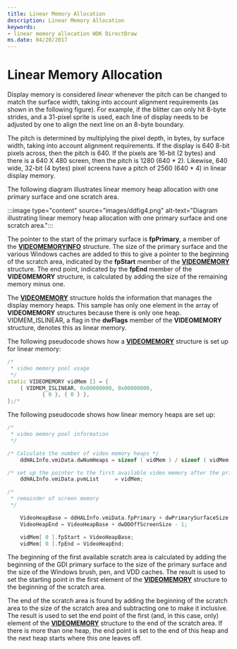 ```yaml
---
title: Linear Memory Allocation
description: Linear Memory Allocation
keywords:
- linear memory allocation WDK DirectDraw
ms.date: 04/20/2017
---
```


# Linear Memory Allocation

Display memory is considered *linear* whenever the pitch can be changed to match the surface width, taking into account alignment requirements (as shown in the following figure). For example, if the blitter can only hit 8-byte strides, and a 31-pixel sprite is used, each line of display needs to be adjusted by one to align the next line on an 8-byte boundary.

The pitch is determined by multiplying the pixel depth, in bytes, by surface width, taking into account alignment requirements. If the display is 640 8-bit pixels across, then the pitch is 640. If the pixels are 16-bit (2 bytes) and there is a 640 X 480 screen, then the pitch is 1280 (640 \* 2). Likewise, 640 wide, 32-bit (4 bytes) pixel screens have a pitch of 2560 (640 \* 4) in linear display memory.

The following diagram illustrates linear memory heap allocation with one primary surface and one scratch area.

:::image type="content" source="images/ddfig4.png" alt-text="Diagram illustrating linear memory heap allocation with one primary surface and one scratch area.":::

The pointer to the start of the primary surface is **fpPrimary**, a member of the [**VIDEOMEMORYINFO**](/windows/win32/api/ddrawint/ns-ddrawint-videomemoryinfo) structure. The size of the primary surface and the various Windows caches are added to this to give a pointer to the beginning of the scratch area, indicated by the **fpStart** member of the [**VIDEOMEMORY**](/windows/win32/api/ddrawint/ns-ddrawint-videomemory) structure. The end point, indicated by the **fpEnd** member of the **VIDEOMEMORY** structure, is calculated by adding the size of the remaining memory minus one.

The [**VIDEOMEMORY**](/windows/win32/api/ddrawint/ns-ddrawint-videomemory) structure holds the information that manages the display memory heaps. This sample has only one element in the array of **VIDEOMEMORY** structures because there is only one heap. VIDMEM_ISLINEAR, a flag in the **dwFlags** member of the **VIDEOMEMORY** structure, denotes this as linear memory.

The following pseudocode shows how a [**VIDEOMEMORY**](/windows/win32/api/ddrawint/ns-ddrawint-videomemory) structure is set up for linear memory:

```cpp
/*
 * video memory pool usage
 */
static VIDEOMEMORY vidMem [] = {
    { VIDMEM_ISLINEAR, 0x00000000, 0x00000000,
           { 0 }, { 0 } },
};/*
```

The following pseudocode shows how linear memory heaps are set up:

```cpp
/*
 * video memory pool information
 */

/* Calculate the number of video memory heaps */
    ddHALInfo.vmiData.dwNumHeaps = sizeof ( vidMem ) / sizeof ( vidMem [ 0 ] );

/* set up the pointer to the first available video memory after the primary surface */
    ddHALInfo.vmiData.pvmList     = vidMem;

/*
 * remainder of screen memory
 */

    VideoHeapBase = ddHALInfo.vmiData.fpPrimary + dwPrimarySurfaceSize + dwCacheSize;
    VideoHeapEnd = VideoHeapBase + dwDDOffScreenSize - 1;

    vidMem[ 0 ].fpStart = VideoHeapBase;
    vidMem[ 0 ].fpEnd = VideoHeapEnd;
```

The beginning of the first available scratch area is calculated by adding the beginning of the GDI primary surface to the size of the primary surface and the size of the Windows brush, pen, and VDD caches. The result is used to set the starting point in the first element of the [**VIDEOMEMORY**](/windows/win32/api/ddrawint/ns-ddrawint-videomemory) structure to the beginning of the scratch area.

The end of the scratch area is found by adding the beginning of the scratch area to the size of the scratch area and subtracting one to make it inclusive. The result is used to set the end point of the first (and, in this case, only) element of the [**VIDEOMEMORY**](/windows/win32/api/ddrawint/ns-ddrawint-videomemory) structure to the end of the scratch area. If there is more than one heap, the end point is set to the end of this heap and the next heap starts where this one leaves off.
